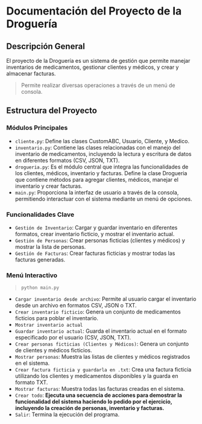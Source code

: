 # Documentación del Proyecto de la Droguería

## Descripción General

El proyecto de la Droguería es un sistema de gestión que permite manejar inventarios de medicamentos, gestionar clientes y médicos, y crear y almacenar facturas.
> Permite realizar diversas operaciones a través de un menú de consola.

## Estructura del Proyecto

### Módulos Principales

* `cliente.py`: Define las clases CustomABC, Usuario, Cliente, y Medico.
* `inventario.py`: Contiene las clases relacionadas con el manejo del inventario de medicamentos, incluyendo la lectura y escritura de datos en diferentes formatos (CSV, JSON, TXT).
* `drogueria.py`: Es el módulo central que integra las funcionalidades de los clientes, médicos, inventario y facturas. Define la clase Drogueria que contiene métodos para agregar clientes, médicos, manejar el inventario y crear facturas.
* `main.py`: Proporciona la interfaz de usuario a través de la consola, permitiendo interactuar con el sistema mediante un menú de opciones.

### Funcionalidades Clave

* `Gestión de Inventario`: Cargar y guardar inventario en diferentes formatos, crear inventario ficticio, y mostrar el inventario actual.
* `Gestión de Personas`: Crear personas ficticias (clientes y médicos) y mostrar la lista de personas.
* `Gestión de Facturas`: Crear facturas ficticias y mostrar todas las facturas generadas.

### Menú Interactivo

> `python main.py`

* `Cargar inventario desde archivo`: Permite al usuario cargar el inventario desde un archivo en formatos CSV, JSON o TXT.
* `Crear inventario ficticio`: Genera un conjunto de medicamentos ficticios para poblar el inventario.
* `Mostrar inventario actual`
* `Guardar inventario actual`: Guarda el inventario actual en el formato especificado por el usuario (CSV, JSON, TXT).
* `Crear personas ficticias (Clientes y Médicos)`: Genera un conjunto de clientes y médicos ficticios.
* `Mostrar personas`: Muestra las listas de clientes y médicos registrados en el sistema.
* `Crear factura ficticia y guardarla en .txt`: Crea una factura ficticia utilizando los clientes y medicamentos disponibles y la guarda en formato TXT.
* `Mostrar facturas`: Muestra todas las facturas creadas en el sistema.
* `Crear todo`: **Ejecuta una secuencia de acciones para demostrar la funcionalidad del sistema haciendo lo pedido por el ejercicio, incluyendo la creación de personas, inventario y facturas.**
* `Salir`: Termina la ejecución del programa.
